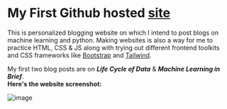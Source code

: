 # My First Github hosted [site](https://sinchan-s.github.io/)  
This is personalized blogging website on which I intend to post blogs on machine learning and python. Making websites is also a way for me to practice HTML, CSS & JS along with trying out different frontend toolkits and CSS frameworks like [Bootstrap](https://getbootstrap.com/) and  [Tailwind](https://tailwindcss.com/).

My first two blog posts are on *<b>Life Cycle of Data</b>* & *<b>Machine Learning in Brief</b>*.  
<b>Here's the website screenshot:</b>   
   
![image](https://user-images.githubusercontent.com/63915540/178036742-2333e912-d7b0-48b4-9186-330b57e366f0.png)
